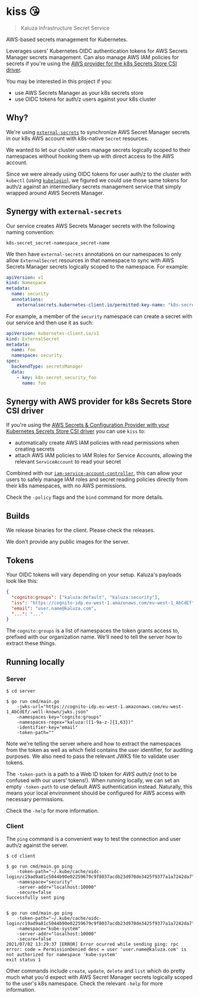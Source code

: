 # kiss 😘

> Kaluza Infrastructure Secret Service

AWS-based secrets management for Kubernetes.

Leverages users' Kubernetes OIDC authentication tokens for AWS Secrets Manager secrets management. Can also manage AWS IAM policies for secrets if you're using the [AWS provider for the k8s Secrets Store CSI driver](https://aws.amazon.com/blogs/security/how-to-use-aws-secrets-configuration-provider-with-kubernetes-secrets-store-csi-driver/).

You may be interested in this project if you:
* use AWS Secrets Manager as your k8s secrets store
* use OIDC tokens for auth/z users against your k8s cluster

## Why?

We're using [`external-secrets`](https://github.com/external-secrets/kubernetes-external-secrets) to synchronize AWS Secret Manager secrets in our k8s AWS account with k8s-native `Secret` resources.

We wanted to let our cluster users manage secrets logically scoped to their namespaces without hooking them up with direct access to the AWS account.

Since we were already using OIDC tokens for user auth/z to the cluster with `kubectl` (using [`kubelogin`](https://github.com/int128/kubelogin)), we figured we could use those same tokens for auth/z against an intermediary secrets management service that simply wrapped around AWS Secrets Manager.

## Synergy with `external-secrets`

Our service creates AWS Secrets Manager secrets with the following naming convention:

```
k8s-secret_secret-namespace_secret-name
```

We then have `external-secrets` annotations on our namespaces to only allow `ExternalSecret` resources in that namespace to sync with AWS Secrets Manager secrets logically scoped to the namespace. For example:

```yaml
apiVersion: v1
kind: Namespace
metadata:
  name: security
  annotations:
    externalsecrets.kubernetes-client.io/permitted-key-name: "k8s-secret_security_.*"
```

For example, a member of the `security` namespace can create a secret with our service and then use it as such:

```yaml
apiVersion: kubernetes-client.io/v1
kind: ExternalSecret
metadata:
  name: foo
  namespace: security
spec:
  backendType: secretsManager
  data:
    - key: k8s-secret_security_foo
      name: foo
```

## Synergy with AWS provider for k8s Secrets Store CSI driver

If you're using the [AWS Secrets & Configuration Provider with your Kubernetes Secrets Store CSI driver](https://aws.amazon.com/blogs/security/how-to-use-aws-secrets-configuration-provider-with-kubernetes-secrets-store-csi-driver/) you can use `kiss` to:
* automatically create AWS IAM policies with read permissions when creating secrets
* attach AWS IAM policies to IAM Roles for Service Accounts, allowing the relevant `ServiceAccount` to read your secret

Combined with our [`iam-service-account-controller`](https://github.com/ovotech/iam-service-account-controller), this can allow your users to safely manage IAM roles and secret reading policies directly from their k8s namespaces, with no AWS permissions.

Check the `-policy` flags and the `bind` command for more details.

## Builds

We release binaries for the client. Please check the releases.

We don't provide any public images for the server.

## Tokens

Your OIDC tokens will vary depending on your setup. Kaluza's payloads look like this:

```json
{
  "cognito:groups": ["kaluza:default", "kaluza:security"],
  "iss": "https://cognito-idp.eu-west-1.amazonaws.com/eu-west-1_AbCdEf",
  "email": "user.name@kaluza.com",
  "...": "..."
}
```

The `cognito:groups` is a list of namespaces the token grants access to, prefixed with our organization name. We'll need to tell the server how to extract these things.

## Running locally

### Server

```shell
$ cd server

$ go run cmd/main.go
	-jwks-url="https://cognito-idp.eu-west-1.amazonaws.com/eu-west-1_AbCdEf/.well-known/jwks.json"
	-namespaces-key="cognito:groups"
	-namespaces-regex="kaluza:([1-9a-z-]{1,63})"
	-identifier-key="email"
	-token-path=""
```

Note we're telling the server where and how to extract the namespaces from the token as well as which field contains the user identifier, for auditing purposes. We also need to pass the relevant JWKS file to validate user tokens.

The `-token-path` is a path to a Web ID token for _AWS auth/z_ (not to be confused with our users' tokens!). When running locally, we can set an empty `-token-path` to use default AWS authentication instead. Naturally, this means your local environment should be configured for AWS access with necessary permissions.

Check the `-help` for more information.

### Client

The `ping` command is a convenient way to test the connection and user auth/z against the server.

```shell
$ cd client

$ go run cmd/main.go ping
	-token-path="~/.kube/cache/oidc-login/c19ad9a81c5044b90e02259679c9f8037acdb23d970de3425f9377a1a7242da7"
	-namespace="security"
	-server-addr="localhost:10000"
	-secure=false
Successfully sent ping


$ go run cmd/main.go ping
	-token-path="~/.kube/cache/oidc-login/c19ad9a81c5044b90e02259679c9f8037acdb23d970de3425f9377a1a7242da7"
	-namespace="kube-system"
	-server-addr="localhost:10000"
	-secure=false
2021/07/02 13:29:37 [ERROR] Error ocurred while sending ping: rpc error: code = PermissionDenied desc = user 'user.name@kaluza.com' is not authorized for namespace 'kube-system'
exit status 1
```

Other commands include `create`, `update`, `delete` and `list` which do pretty much what you'd expect with AWS Secret Manager secrets logically scoped to the user's k8s namespace. Check the relevant `-help` for more information.
